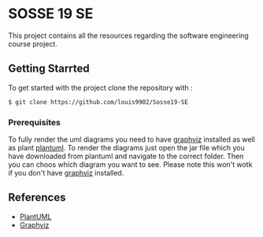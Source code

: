 # SOSSE 19 SE
This project contains all the resources regarding the software engineering course project.

## Getting Starrted
To get started with the project clone the repository with :
```bash
$ git clone https://github.com/louis9902/Sosse19-SE
```

### Prerequisites
To fully render the uml diagrams you need to have [graphviz] installed as well as plant [plantuml].
To render the diagrams just open the jar file which you have downloaded from plantuml and navigate to the correct folder. Then you can choos which diagram you want to see. Please note this won't wotk if you don't have [graphviz] installed.

## References
+ [PlantUML](http://plantuml.com/)
+ [Graphviz](https://www.graphviz.org/)

[graphviz]: https://www.graphviz.org/ 
[plantuml]: http://plantuml.com/